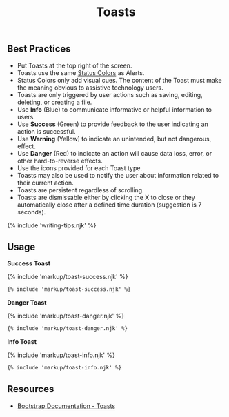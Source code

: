 ﻿---
title: Toasts
summary: Toasts are a lightweight notification relaying information related to the user's actions.
tags: components
layout: guide
eleventyNavigation:
  key: Toasts
  parent: Components
  order: 310
  excerpt: Toasts are a lightweight notification relaying information related to the user's actions.
  img: /img/illustrations/illus-toasts.svg
---

## Best Practices

- Put Toasts at the top right of the screen.
- Toasts use the same [Status Colors](/foundation/status-colors) as Alerts.
- Status Colors only add visual cues. The content of the Toast must make the meaning obvious to assistive technology users.
- Toasts are only triggered by user actions such as saving, editing, deleting, or creating a file.
- Use **Info** (Blue) to communicate informative or helpful information to users.
- Use **Success** (Green) to provide feedback to the user indicating an action is successful.
- Use **Warning** (Yellow) to indicate an unintended, but not dangerous, effect.  
- Use **Danger** (Red) to indicate an action will cause data loss, error, or other hard-to-reverse effects.
- Use the icons provided for each Toast type.
- Toasts may also be used to notify the user about information related to their current action.
- Toasts are persistent regardless of scrolling. 
- Toasts are dismissable either by clicking the X to close or they automatically close after a defined time duration (suggestion is 7 seconds).

{% include 'writing-tips.njk' %}

## Usage

**Success Toast**

{% include 'markup/toast-success.njk' %}

``` html
{% include 'markup/toast-success.njk' %}
```

**Danger Toast**

{% include 'markup/toast-danger.njk' %}

``` html
{% include 'markup/toast-danger.njk' %}
```

**Info Toast**

{% include 'markup/toast-info.njk' %}

``` html
{% include 'markup/toast-info.njk' %}
```

## Resources
* <a href="https://getbootstrap.com/docs/5.2/components/toasts/" target="_blank">Bootstrap Documentation - Toasts</a>
